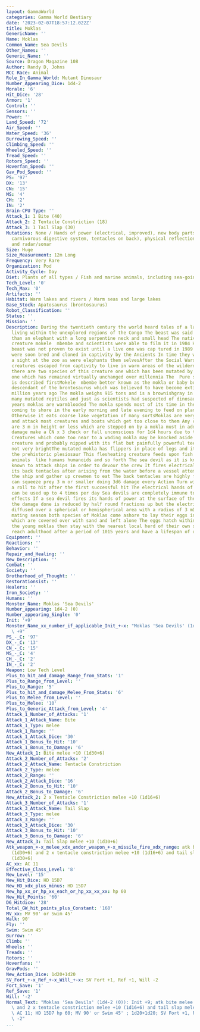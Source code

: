 ```yaml
---
layout: GammaWorld
categories: Gamma World Bestiary
date: '2023-02-07T18:57:12.022Z'
title: Moklas
GenericName: ''
Name: Moklas
Common_Name: Sea Devils
Other_Names: ''
Generic_Name: ''
Source: Dragon Magazine 108
Author: Randy D, Johns
MCC Race: Animal
Role_In_Gamma_World: Mutant Dinosaur
Number_Appearing_Dice: 1d4-2
Morale: '6'
Hit_Dice: '28'
Armor: '1'
Control: ''
Sensors: ''
Power: ''
Land_Speed: '72'
Air_Speed: ''
Water_Speed: '36'
Burrowing_Speed: ''
Climbing_Speed: ''
Wheeled_Speed: ''
Tread_Speed: ''
Rotors_Speed: ''
Hoverfan_Speed: ''
Gav_Pod_Speed: ''
PS: '97'
DX: '13'
CN: '15'
MS: '4'
CH: '2'
IN: '2'
Brain-CPU Type: ''
Attack_1: 1 Bite (40)
Attack_2: 2 Tentacle Constriction (18)
Attack_3: 1 Tail Slap (30)
Mutations: None / Hands of power (electrical, improved), new body parts (flippers,
  carnivorous digestive system, tentacles on back), physical reflection (electrical),
  and radar/sonar
Size: Huge
Size_Measurement: 12m Long
Frequency: Very Rare
Organization: Pod
Activity_Cycle: Day
Diet: Plants of all types / Fish and marine animals, including sea-going humanoids
Tech_Level: '0'
Tech_Max: '0'
Artifacts: ''
Habitat: Warm lakes and rivers / Warm seas and large lakes
Base_Stock: Apatosaurus (brontosaurus)
Robot_Classification: ''
Status: ''
Mission: ''
Description: During the twentieth century the world heard tales of a large creature
  living within the unexplored regions of the Congo The beast was said to be larger
  than an elephant with a long serpentine neck and small head The natives called the
  creature mokele  mbembe and scientists were able to film it in 1984 However the
  beast was not proven to exist until a live one was cap tured in 1989 These creatures
  were soon bred and cloned in captivity by the Ancients In time they were as common
  a sight at the zoo as were elephants them selvesAfter the Social Wars some of these
  creatures escaped from captivity to live in warm areas of the wilderness At present
  there are two species of this creature one which has been mutated by the war and
  one which has remained virtually unchanged over millennia The  Pure strain variety
  is described firstMokele  mbembe better known as the mokla or baby bront is a modernday
  descendant of the brontosaurus which was believed to have become extinct over 100
  million years ago The mokla weighs 915 tons and is a brownishgray in color Like
  many mutated reptiles and just as scientists had suspected of dinosaurs for many
  years moklas are warmblooded The mokla spends most of its time in the water only
  coming to shore in the early morning and late evening to feed on plant life there
  Otherwise it eats coarse lake vegetation of many sortsMoklas are very territorial
  and attack most creatures and boats which get too close to them Any creatures that
  are 3 m in height or less which are stepped on by a mokla must in addition to taking
  damage make a CN x 3 check or fall unconscious for 1d4 hours due to the beasts weight
  Creatures which come too near to a wading mokla may be knocked aside by the charging
  creature and probably nipped with its flat but painfully powerful teeth Moklas are
  not very brightThe mutated mokla has flippers in place of legs and it strongly resembles
  the prehistoric plesiosaur This flesheating creature feeds upon fish and small landdwelling
  animals  like humans humanoids and so forth The sea devil as it is known has been
  known to attack ships in order to devour the crew It fires electrical bolts from
  its back tentacles after arising from the water before a vessel attempting to sink
  the ship and gather up crewmen to eat The back tentacles are highly flexible and
  can squeeze prey 3 m or smaller doing 3d6 damage every Action Turn without requiring
  a roll to hit after the first successful hit The electrical hands of power mutation
  can be used up to 4 times per day Sea devils are completely immune to electrical
  effects If a sea devil fires its hands of power at the surface of the sea or underwater
  the damage done is reduced by half round fractions up but the electrical bolt is
  diffused over a spherical or hemispherical area with a radius of 3 mDuring the summer
  mating season both species of Moklas come ashore to lay their eggs in huge clutches
  which are covered over with sand and left alone The eggs hatch within a month and
  the young moklas then stay with the nearest local herd of their own species Moklas
  reach adulthood after a period of 1015 years and have a lifespan of over 500 years
Equipment: ''
Reactions: ''
Behavior: ''
Repair_and_Healing: ''
New_Description: ''
Combat: ''
Society: ''
Brotherhood_of_Thought: ''
Restorationsist: ''
Healers: ''
Iron_Society: ''
Humans: ''
Monster_Name: Moklas 'Sea Devils'
Number_appearing: 1d4-2 (0)
Number_appearing_Single: '0'
Init: '+9'
Monster_Name_xx_number_if_applicable_Init_+-x: "Moklas 'Sea Devils' (1d4-2 (0)): Init\
  \ +9"
PS_-_C: '97'
DX_-_C: '13'
CN_-_C: '15'
MS_-_C: '4'
CH_-_C: '2'
IN_-_C: '2'
Weapon: Low Tech Level
Plus_to_hit_and_damage_Range_from_Stats: '1'
Plus_to_Range_from_Level: ''
Plus_to_Range: '5'
Plus_to_hit_and_damage_Melee_From_Stats: '6'
Plus_to_Melee_from_Level: ''
Plus_to_Melee: '10'
Plus_to_Generic_Attack_from_Level: '4'
Attack_1_Number_of_Attacks: '1'
Attack_1_Attack_Name: Bite
Attack_1_Type: melee
Attack_1_Range: ''
Attack_1_Attack_Dice: '30'
Attack_1_Bonus_to_Hit: '10'
Attack_1_Bonus_to_Damage: '6'
New_Attack_1: Bite melee +10 (1d30+6)
Attack_2_Number_of_Attacks: '2'
Attack_2_Attack_Name: Tentacle Constriction
Attack_2_Type: melee
Attack_2_Range: ''
Attack_2_Attack_Dice: '16'
Attack_2_Bonus_to_Hit: '10'
Attack_2_Bonus_to_Damage: '6'
New_Attack_2: 2 x Tentacle Constriction melee +10 (1d16+6)
Attack_3_Number_of_Attacks: '1'
Attack_3_Attack_Name: Tail Slap
Attack_3_Type: melee
Attack_3_Range: ''
Attack_3_Attack_Dice: '30'
Attack_3_Bonus_to_Hit: '10'
Attack_3_Bonus_to_Damage: '6'
New_Attack_3: Tail Slap melee +10 (1d30+6)
Atk_weapon_+-x_melee_xdx_andor_weapon_+-x_missile_fire_xdx_range: atk bite melee +10
  (1d30+6) and 2 x tentacle constriction melee +10 (1d16+6) and tail slap melee +10
  (1d30+6)
AC_xx: AC 11
Effective_Class_Level: '8'
New_Level: '15'
New_Hit_Dice: HD 15D7
New_HD_xdx_plus_minus: HD 15D7
New_hp_xx_or_hp_xx_each_or_hp_xx_xx_xx: hp 60
New_Hit_Points: '60'
D6_Hitdice: '28'
Total_GW_hit_points_plus_Constant: '168'
MV_xx: MV 90' or Swim 45'
Walk: 90'
Fly: ''
Swim: Swim 45'
Burrow: ''
Climb: ''
Wheels: ''
Treads: ''
Rotors: ''
Hoverfans: ''
GravPods: ''
New_Action_Dice: 1d20+1d20
SV_Fort_+-x_Ref_+-x_Will_+-x: SV Fort +1, Ref +1, Will -2
Fort_Save: '1'
Ref_Save: '1'
Will: '-2'
Normal_Text: "Moklas 'Sea Devils' (1d4-2 (0)): Init +9; atk bite melee +10 (1d30+6)\
  \ and 2 x tentacle constriction melee +10 (1d16+6) and tail slap melee +10 (1d30+6);\
  \ AC 11; HD 15D7 hp 60; MV 90' or Swim 45' ; 1d20+1d20; SV Fort +1, Ref +1, Will\
  \ -2"
...
```

